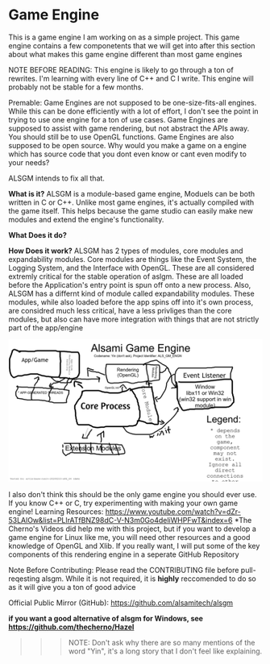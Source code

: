 # Game Engine

This is a game engine I am working on as a simple project. This game engine contains a few componetents that we will get into after this section about what makes this game engine different than most game engines

NOTE BEFORE READING:
  This engine is likely to go through a ton of rewrites. I'm learning with every line of C++ and C I write. This engine will probably not be stable for a few months.

Premable:
  Game Engines are not supposed to be one-size-fits-all engines. While this can be done efficiently with a lot of effort, I don't see the point in trying to use one engine for a ton of use cases.
  Game Engines are supposed to assist with game rendering, but not abstract the APIs away. You should still be to use OpenGL functions.
  Game Engines are also supposed to be open source. Why would you make a game on a engine which has source code that you dont even know or cant even modify to your needs?
  
  ALSGM intends to fix all that.
  
**What is it?**
	ALSGM is a module-based game engine, Moduels can be both written in C or C++. Unlike most game engines, it's actually compiled with the game itself. This helps because the game studio can easily make new modules and extend the engine's functionality.  

**What Does it do?**

**How Does it work?**
	ALSGM has 2 types of modules, core modules and expandability modules. Core modules are things like the Event System, the Logging System, and the Interface with OpenGL. These are all considered extremly critical for the stable operation of aslgm. These are all loaded before the Application's entry point is spun off onto a new process. Also, ALSGM has a differnt kind of module called expandability modules. These modules, while also loaded before the app spins off into it's own process, are considred much less critical, have a less privliges than the core modules, but also can have more integration with things that are not strictly part of the app/engine

![](docs/processes.jpg)


I also don't think this should be the only game engine you should ever use. If you know C++ or C, try experimenting with making your own game engine!
Learning Resources:
  https://www.youtube.com/watch?v=dZr-53LAlOw&list=PLlrATfBNZ98dC-V-N3m0Go4deliWHPFwT&index=6
  *The Cherno's Videos did help me with this project, but if you want to develop a game engine for Linux like me, you will need other resources and a good knowledge of OpenGL and Xlib. If you really want, I will put some of the key components of this rendering engine in a seperate GitHub Repository

Note Before Contributing:
Please read the CONTRIBUTING file before pull-reqesting alsgm. While it is not required, it is __highly__ reccomended to do so as it will give you a ton of good advice

Official Public Mirror (GitHub):
  https://github.com/alsamitech/alsgm

__if you want a good alternative of alsgm for Windows, see https://github.com/thecherno/Hazel__

>>> NOTE: Don't ask why there are so many  mentions of the word "Yin", it's a long story that I don't feel like explaining.
